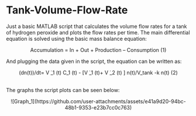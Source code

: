 # Tank-Volume-Flow-Rate
Just a basic MATLAB script that calculates the volume flow rates for a tank of hydrogen peroxide and plots the flow rates per time. The main differential equation is solved using the basic mass balance equation:<br>

<p align="center">
Accumulation = In + Out + Production – Consumption  (1) <br>
</p>

And plugging the data given in the script, the equation can be written as:<br>
<p align="center">
(dn(t))/dt= V ̇_1 (t) C_1 (t)  - [V ̇_1 (t)+ V ̇_2 (t) ]  n(t)/V_tank   -k n(t)   (2) <br><br>
</p>

The graphs the script plots can be seen below:<br>
<p align="center">
![Graph_1](https://github.com/user-attachments/assets/e41a9d20-94bc-48b1-9353-e23b7cc0c763)
</p>
